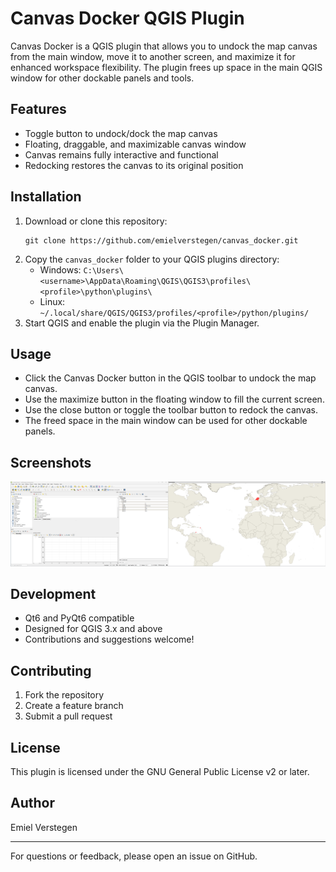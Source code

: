 # Canvas Docker QGIS Plugin

Canvas Docker is a QGIS plugin that allows you to undock the map canvas from the main window, move it to another screen, and maximize it for enhanced workspace flexibility. The plugin frees up space in the main QGIS window for other dockable panels and tools.

## Features
- Toggle button to undock/dock the map canvas
- Floating, draggable, and maximizable canvas window
- Canvas remains fully interactive and functional
- Redocking restores the canvas to its original position

## Installation
1. Download or clone this repository:
   ```
   git clone https://github.com/emielverstegen/canvas_docker.git
   ```
2. Copy the `canvas_docker` folder to your QGIS plugins directory:
   - Windows: `C:\Users\<username>\AppData\Roaming\QGIS\QGIS3\profiles\<profile>\python\plugins\`
   - Linux: `~/.local/share/QGIS/QGIS3/profiles/<profile>/python/plugins/`
3. Start QGIS and enable the plugin via the Plugin Manager.

## Usage
- Click the Canvas Docker button in the QGIS toolbar to undock the map canvas.
- Use the maximize button in the floating window to fill the current screen.
- Use the close button or toggle the toolbar button to redock the canvas.
- The freed space in the main window can be used for other dockable panels.

## Screenshots
![Undocked Canvas Example](docs/undocked_canvas_example.png)

## Development
- Qt6 and PyQt6 compatible
- Designed for QGIS 3.x and above
- Contributions and suggestions welcome!

## Contributing
1. Fork the repository
2. Create a feature branch
3. Submit a pull request

## License
This plugin is licensed under the GNU General Public License v2 or later.

## Author
Emiel Verstegen

---
For questions or feedback, please open an issue on GitHub.
